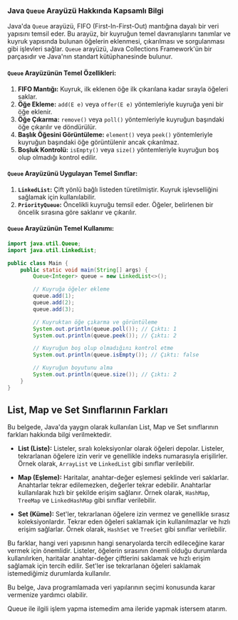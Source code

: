 ### Java `Queue` Arayüzü Hakkında Kapsamlı Bilgi

Java'da `Queue` arayüzü, FIFO (First-In-First-Out) mantığına dayalı bir veri yapısını temsil eder. Bu arayüz, bir kuyruğun temel davranışlarını tanımlar ve kuyruk yapısında bulunan öğelerin eklenmesi, çıkarılması ve sorgulanması gibi işlevleri sağlar. `Queue` arayüzü, Java Collections Framework'ün bir parçasıdır ve Java'nın standart kütüphanesinde bulunur.

#### `Queue` Arayüzünün Temel Özellikleri:

1. **FIFO Mantığı:** Kuyruk, ilk eklenen öğe ilk çıkarılana kadar sırayla öğeleri saklar.
2. **Öğe Ekleme:** `add(E e)` veya `offer(E e)` yöntemleriyle kuyruğa yeni bir öğe eklenir.
3. **Öğe Çıkarma:** `remove()` veya `poll()` yöntemleriyle kuyruğun başındaki öğe çıkarılır ve döndürülür.
4. **Başlık Öğesini Görüntüleme:** `element()` veya `peek()` yöntemleriyle kuyruğun başındaki öğe görüntülenir ancak çıkarılmaz.
5. **Boşluk Kontrolü:** `isEmpty()` veya `size()` yöntemleriyle kuyruğun boş olup olmadığı kontrol edilir.

#### `Queue` Arayüzünü Uygulayan Temel Sınıflar:

1. **`LinkedList`:** Çift yönlü bağlı listeden türetilmiştir. Kuyruk işlevselliğini sağlamak için kullanılabilir.
2. **`PriorityQueue`:** Öncelikli kuyruğu temsil eder. Öğeler, belirlenen bir öncelik sırasına göre saklanır ve çıkarılır.

#### `Queue` Arayüzünün Temel Kullanımı:

```java
import java.util.Queue;
import java.util.LinkedList;

public class Main {
    public static void main(String[] args) {
        Queue<Integer> queue = new LinkedList<>();

        // Kuyruğa öğeler ekleme
        queue.add(1);
        queue.add(2);
        queue.add(3);

        // Kuyruktan öğe çıkarma ve görüntüleme
        System.out.println(queue.poll()); // Çıktı: 1
        System.out.println(queue.peek()); // Çıktı: 2

        // Kuyruğun boş olup olmadığını kontrol etme
        System.out.println(queue.isEmpty()); // Çıktı: false

        // Kuyruğun boyutunu alma
        System.out.println(queue.size()); // Çıktı: 2
    }
}
```

## List, Map ve Set Sınıflarının Farkları

Bu belgede, Java'da yaygın olarak kullanılan List, Map ve Set sınıflarının farkları hakkında bilgi verilmektedir.

- **List (Liste):** Listeler, sıralı koleksiyonlar olarak öğeleri depolar. Listeler, tekrarlanan öğelere izin verir ve genellikle indeks numarasıyla erişilirler. Örnek olarak, `ArrayList` ve `LinkedList` gibi sınıflar verilebilir.

- **Map (Eşleme):** Haritalar, anahtar-değer eşlemesi şeklinde veri saklarlar. Anahtarlar tekrar edilemezken, değerler tekrar edebilir. Anahtarlar kullanılarak hızlı bir şekilde erişim sağlanır. Örnek olarak, `HashMap`, `TreeMap` ve `LinkedHashMap` gibi sınıflar verilebilir.

- **Set (Küme):** Set'ler, tekrarlanan öğelere izin vermez ve genellikle sırasız koleksiyonlardır. Tekrar eden öğeleri saklamak için kullanılmazlar ve hızlı erişim sağlarlar. Örnek olarak, `HashSet` ve `TreeSet` gibi sınıflar verilebilir.

Bu farklar, hangi veri yapısının hangi senaryolarda tercih edileceğine karar vermek için önemlidir. Listeler, öğelerin sırasının önemli olduğu durumlarda kullanılırken, haritalar anahtar-değer çiftlerini saklamak ve hızlı erişim sağlamak için tercih edilir. Set'ler ise tekrarlanan öğeleri saklamak istemediğimiz durumlarda kullanılır.

Bu belge, Java programlamada veri yapılarının seçimi konusunda karar vermenize yardımcı olabilir.

Queue ile ilgili işlem yapma istemedim ama ileride yapmak istersem atarım.